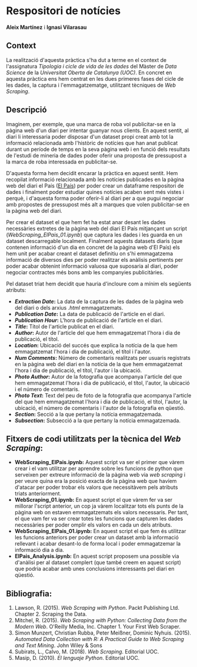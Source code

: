 # Respositori de notícies

**Aleix Martínez** i **Ignasi Vilarasau**

## Context

La realització d'aquesta pràctica s'ha dut a terme en el context de l'assignatura _Tipologia i cicle de vida de les dades_ del Màster de _Data Science_ de la _Universitat Oberta de Catalunya (UOC)_.
En concret en aquesta pràctica ens hem centrat en les dues primeres fases del cicle de les dades, la captura i l'emmagatzematge, utilitzant tècniques de _Web Scraping_. 

## Descripció

Imaginem, per exemple, que una marca de roba vol publicitar-se en la pàgina web d'un diari per intentar guanyar nous clients. En aquest sentit, al diari li interessaria poder disposar d'un dataset propi creat amb tot la informació relacionada amb l'històric de notícies que han anat publicat durant un període de temps en la seva pàgina web i en funció dels resultats de l'estudi de mineria de dades poder oferir una proposta de pressupost a la marca de roba interessada en publicitar-se.

D'aquesta forma hem decidit encarar la pràctica en aquest sentit. Hem recopilat informació relacionada amb les notícies publicades en la pàgina web del diari el País ([El País](http://www.elpais.com/)) per poder crear un dataframe respositori de dades i finalment poder estudiar quines notícies acaben sent més vistes i perquè, i d'aquesta forma poder oferir-li al diari per a que pugui negociar amb propostes de pressupost més alt a marques que volen publicitar-se en la pàgina web del diari.

Per crear el dataset el que hem fet ha estat anar desant les dades necessàries extretes de la pàgina web del diari El País mitjançant un script (_WebScraping_ElPais_01.ipynb_) que captura les dades i les guarda en un dataset descarregable localment. Finalment aquests datasets diaris (que contenen informació d'un dia en concret de la pàgina web d'El País) els hem unit per acabar creant el dataset definitiu on s'hi emmagatzema informació de diversos dies per poder realitzar els anàlisis pertinents per poder acabar obtenint informació valuosa que suposaria al diari, poder negociar contractes més bons amb les companyies publicitàries.

Pel dataset triat hem decidit que hauria d'incloure com a mínim els següents atributs:
* **_Extraction Date_:** La data de la captura de les dades de la pàgina web del diari o dels arxius _.html_ emmagatzemats.
* **_Publication Date_:** La data de publicació de l'article en el diari.
* **_Publication Hour_:** L'hora de publicació de l'article en el diari.
* **_Title_:** Títol de l'article publicat en el diari.
* **_Author_:** Autor de l'article del que hem emmagatzemat l'hora i dia de publicació, el títol.
* **_Location_:** Ubicació del succés que explica la notícia de la que hem emmagatzemat l'hora i dia de publicació, el títol i l'autor.
* **_Num Comments_:** Número de comentaris realitzats per usuaris registrats en la pàgina web del diari en la notícia de la que hem emmagatzemat l'hora i dia de publicació, el títol, l'autor i la ubicació.
* **_Photo Author_:** Autor de la fotografia que acompanya l'article del que hem emmagatzemat l'hora i dia de publicació, el títol, l'autor, la ubicació i el número de comentaris.
* **_Photo Text_:** Text del peu de foto de la fotografia que acompanya l'article del que hem emmagatzemat l'hora i dia de publicació, el títol, l'autor, la ubicació, el número de comentaris i l'autor de la fotografia en qüestió.
* **_Section_:** Secció a la que pertany la notícia emmagatzemada.
* **_Subsection_:** Subsecció a la que pertany la notícia emmagatzemada.


## Fitxers de codi utilitzats per la tècnica del _Web Scraping_:

* **WebScraping_ElPais.ipynb:** Aquest script va ser el primer que vàrem crear i el vam utilitzar per aprendre sobre les funcions de python que serveixen per extreure informació de la pàgina web via _web scraping_ i per veure quina era la posició exacta de la pàgina web que havíem d'atacar per poder trobar els valors que necessitàvem pels atributs triats anteriorment.
* **WebScraping_01.ipynb:** En aquest script el que vàrem fer va ser millorar l'script anterior, un cop ja vàrem localitzar tots els punts de la pàgina web on estaven emmagatzemats els valors necessaris. Per tant, el que vam fer va ser crear totes les funcions que capturen les dades necessàries per poder omplir els valors en cada un dels atributs.
* **WebScraping_ElPais_01.ipynb:** En aquest script el que fem és utilitzar les funcions anteriors per poder crear un dataset amb la informació rellevant i acabar desant-lo de forma local i poder emmagatzemar la informació dia a dia.
* **ElPais_Analysis.ipynb:** En aquest script proposem una possible via d'anàlisi per al dataset complert (que també creem en aquest script) que podria acabar amb unes conclusions interessants pel diari en qüestió.

## Bibliografia:

1. Lawson, R. (2015). _Web Scraping with Python_. Packt Publishing Ltd. Chapter 2. Scraping the Data.
2. Mitchel, R. (2015). _Web Scraping with Python: Collecting Data from the Modern Web_. O'Reilly Media, Inc. Chapter 1. Your First Web Scraper.
3. Simon Munzert, Christian Rubba, Peter Meißner, Dominic Nyhuis. (2015). _Automated Data Collection with R: A Practical Guide to Web Scraping and Text Mining_. John Wiley & Sons
4. Subirats, L., Calvo, M. (2018). _Web Scraping_. Editorial UOC.
5. Masip, D. (2010). _El lenguaje Python_. Editorial UOC.


